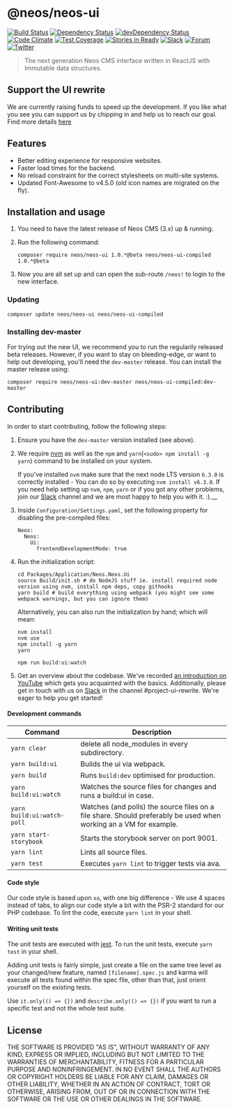 # @neos/neos-ui
[![Build Status](https://travis-ci.org/neos/neos-ui.svg?branch=master)](https://travis-ci.org/neos/neos-ui) [![Dependency Status](https://david-dm.org/neos/neos-ui.svg)](https://david-dm.org/neos/neos-ui) [![devDependency Status](https://david-dm.org/neos/neos-ui/dev-status.svg)](https://david-dm.org/neos/neos-ui#info=devDependencies&view=table)
[![Code Climate](https://codeclimate.com/github/neos/neos-ui/badges/gpa.svg)](https://codeclimate.com/github/neos/neos-ui)
[![Test Coverage](https://codeclimate.com/github/neos/neos-ui/badges/coverage.svg)](https://codeclimate.com/github/neos/neos-ui/coverage)
[![Stories in Ready](https://badge.waffle.io/neos/neos-ui.svg?label=ready&title=Issues+Ready)](http://waffle.io/neos/neos-ui)
[![Slack](http://slack.neos.io/badge.svg)](http://slack.neos.io) [![Forum](https://img.shields.io/badge/forum-Discourse-39c6ff.svg)](https://discuss.neos.io/) [![Twitter](https://img.shields.io/twitter/follow/neoscms.svg?style=social)](https://twitter.com/NeosCMS)

> The next generation Neos CMS interface written in ReactJS with Immutable data structures.

## Support the UI rewrite

We are currently raising funds to speed up the development. If you like what you see you can
support us by chipping in and help us to reach our goal. Find more details
[here](https://www.neos.io/blog/speeding-up-the-react-ui-development-with-your-support.html)

## Features

* Better editing experience for responsive websites.
* Faster load times for the backend.
* No reload constraint for the correct stylesheets on multi-site systems.
* Updated Font-Awesome to v4.5.0 (old icon names are migrated on the fly).


## Installation and usage

1. You need to have the latest release of Neos CMS (3.x) up & running.

2. Run the following command:
   ```
   composer require neos/neos-ui 1.0.*@beta neos/neos-ui-compiled 1.0.*@beta
   ```

3. Now you are all set up and can open the sub-route `/neos!` to login to the new interface.

### Updating

```
composer update neos/neos-ui neos/neos-ui-compiled
```

### Installing dev-master

For trying out the new UI, we recommend you to run the regularily released beta releases.
However, if you want to stay on bleeding-edge, or want to help out developing, you'll
need the `dev-master` release. You can install the master release using:

```
composer require neos/neos-ui:dev-master neos/neos-ui-compiled:dev-master
```

## Contributing

In order to start contributing, follow the following steps:

1) Ensure you have the `dev-master` version installed (see above).

2) We require [nvm](https://github.com/creationix/nvm#install-script) as well as the `npm` and `yarn`(`<sudo> npm install -g yarn`) command to be installed on your system.

   If you've installed `nvm` make sure that the next node LTS version `6.3.0` is correctly installed - You can do so by executing `nvm install v6.3.0`.
   If you need help setting up `nvm`, `npm`, `yarn` or if you got any other problems, join our [Slack](https://neos-project.slack.com/) channel and we are most happy to help you with it. :).__

3) Inside `Configuration/Settings.yaml`, set the following property for disabling the pre-compiled files:

   ```
   Neos:
     Neos:
       Ui:
         frontendDevelopmentMode: true
   ```

4) Run the initialization script:

   ```
   cd Packages/Application/Neos.Neos.Ui
   source Build/init.sh # do NodeJS stuff ie. install required node version using nvm, install npm deps, copy githooks
   yarn build # build everything using webpack (you might see some webpack warnings, but you can ignore them)
   ```

   Alternatively, you can also run the initialization by hand; which will mean:
   ```
   nvm install
   nvm use
   npm install -g yarn
   yarn

   npm run build:ui:watch
   ```

5) Get an overview about the codebase. We've recorded [an introduction on YouTube](https://www.youtube.com/watch?v=RYBUS5Nxxxk) which
   gets you acquainted with the basics. Additionally, please get in touch with us on [Slack](http://slack.neos.io) in the
   channel #project-ui-rewrite. We're eager to help you get started!

#### Development commands
| Command         | Description                    |
| --------------- | ------------------------------ |
| `yarn clear` | delete all node_modules in every subdirectory. |
| `yarn build:ui`  | Builds the ui via webpack. |
| `yarn build` |  Runs `build:dev` optimised for production. |
| `yarn build:ui:watch` | Watches the source files for changes and runs a build:ui in case. |
| `yarn build:ui:watch-poll` | Watches (and polls) the source files on a file share. Should preferably be used when working an a VM for example. |
| `yarn start-storybook` | Starts the storybook server on port 9001. |
| `yarn lint`  | Lints all source files. |
| `yarn test`  | Executes `yarn lint` to trigger tests via ava. |

#### Code style
Our code style is based upon `xo`, with one big difference - We use 4 spaces instead of tabs, to align our code style a bit with the PSR-2 standard for our PHP codebase. To lint the code, execute `yarn lint` in your shell.

#### Writing unit tests
The unit tests are executed with [jest](https://facebook.github.io/jest/).
To run the unit tests, execute `yarn test` in your shell.

Adding unit tests is fairly simple, just create a file on the same tree level as your changed/new feature, named `[filename].spec.js` and karma will execute all tests found within the spec file, other than that, just orient yourself on the existing tests.

Use `it.only(() => {})` and `describe.only(() => {})` if you want to run a specific test and not the whole test suite.

## License
THE SOFTWARE IS PROVIDED "AS IS", WITHOUT WARRANTY OF ANY KIND, EXPRESS OR
IMPLIED, INCLUDING BUT NOT LIMITED TO THE WARRANTIES OF MERCHANTABILITY,
FITNESS FOR A PARTICULAR PURPOSE AND NONINFRINGEMENT. IN NO EVENT SHALL THE
AUTHORS OR COPYRIGHT HOLDERS BE LIABLE FOR ANY CLAIM, DAMAGES OR OTHER
LIABILITY, WHETHER IN AN ACTION OF CONTRACT, TORT OR OTHERWISE, ARISING FROM,
OUT OF OR IN CONNECTION WITH THE SOFTWARE OR THE USE OR OTHER DEALINGS IN
THE SOFTWARE.
